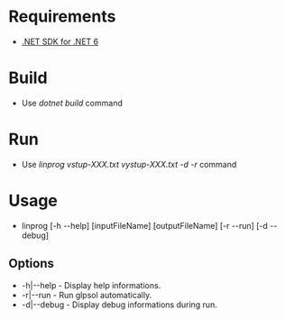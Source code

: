 # Requirements
* [.NET SDK for .NET 6](https://docs.microsoft.com/en-us/dotnet/core/sdk)

# Build
* Use *dotnet build* command

# Run
* Use *linprog vstup-XXX.txt vystup-XXX.txt -d -r* command

# Usage
* linprog [-h --help] [inputFileName] [outputFileName] [-r --run] [-d --debug]

## Options
* -h|--help - Display help informations.
* -r|--run - Run glpsol automatically.
* -d|--debug - Display debug informations during run.